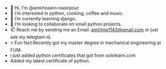 - 👋 Hi, I’m @amirhosein-nasirpour
- 👀 I’m interested in python, cooking, coffee and music.
- 🌱 I’m currently learning django.
- 💞️ I’m looking to collaborate on small python projects.
- 📫 Reach me by sending me an Email: amirhnp1143@gmail.com or just ask my telegtam id.
- ⚡ Fun fact:Recently got my master degree in mechanical engineering at FUM.
- i just added python certificates that got from sololearn.com
- Added my latest certificate of python.

<!---
amirhosein-nasirpour/amirhosein-nasirpour is a ✨ special ✨ repository because its `README.md` (this file) appears on your GitHub profile.
You can click the Preview link to take a look at your changes.
--->

